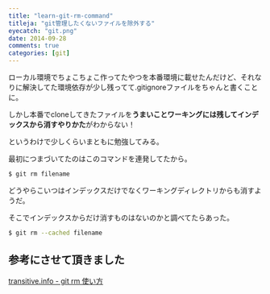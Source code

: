 ```yaml
---
title: "learn-git-rm-command"
titleja: "git管理したくないファイルを除外する"
eyecatch: "git.png"
date: 2014-09-28
comments: true
categories: [git]
---
```


ローカル環境でちょこちょこ作ってたやつを本番環境に載せたんだけど、それなりに解決してた環境依存が少し残ってて.gitignoreファイルをちゃんと書くことに。

しかし本番でcloneしてきたファイルを**うまいことワーキングには残してインデックスから消すやりかた**がわからない！

というわけで少しくらいまともに勉強してみる。

最初につまづいてたのはこのコマンドを連発してたから。

``` sh
$ git rm filename
```

どうやらこいつはインデックスだけでなくワーキングディレクトリからも消すようだ。

そこでインデックスからだけ消すものはないのかと調べてたらあった。

``` sh
$ git rm --cached filename
```

## 参考にさせて頂きました

[transitive.info - git rm 使い方](http://transitive.info/article/git/command/rm/)
